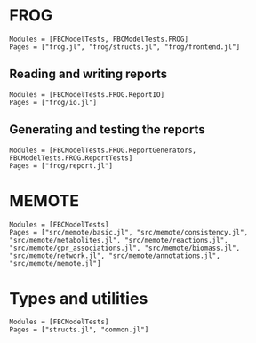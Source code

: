 
# FROG

```@autodocs
Modules = [FBCModelTests, FBCModelTests.FROG]
Pages = ["frog.jl", "frog/structs.jl", "frog/frontend.jl"]
```

## Reading and writing reports
```@autodocs
Modules = [FBCModelTests.FROG.ReportIO]
Pages = ["frog/io.jl"]
```

## Generating and testing the reports
```@autodocs
Modules = [FBCModelTests.FROG.ReportGenerators, FBCModelTests.FROG.ReportTests]
Pages = ["frog/report.jl"]
```

# MEMOTE

```@autodocs
Modules = [FBCModelTests]
Pages = ["src/memote/basic.jl", "src/memote/consistency.jl", "src/memote/metabolites.jl", "src/memote/reactions.jl", "src/memote/gpr_associations.jl", "src/memote/biomass.jl", "src/memote/network.jl", "src/memote/annotations.jl", "src/memote/memote.jl"]

```

# Types and utilities

```@autodocs
Modules = [FBCModelTests]
Pages = ["structs.jl", "common.jl"]
```
